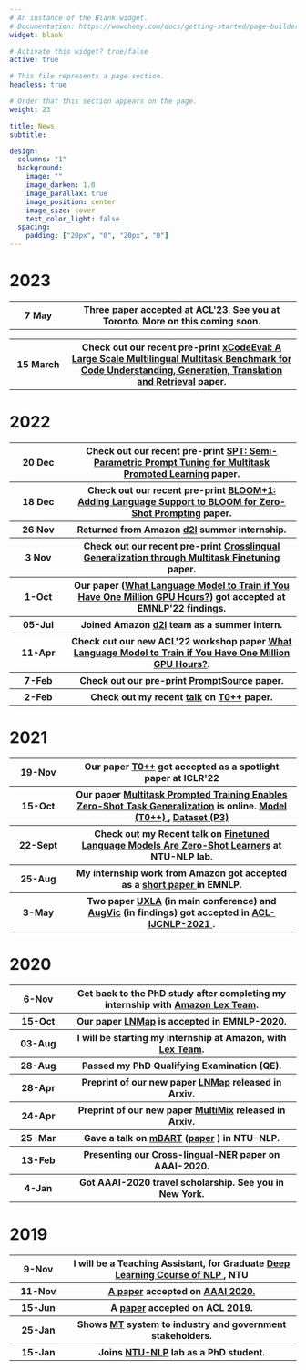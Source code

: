 ```yaml
---
# An instance of the Blank widget.
# Documentation: https://wowchemy.com/docs/getting-started/page-builder/
widget: blank

# Activate this widget? true/false
active: true

# This file represents a page section.
headless: true

# Order that this section appears on the page.
weight: 23

title: News
subtitle:

design:
  columns: "1"
  background:
    image: ""
    image_darken: 1.0
    image_parallax: true
    image_position: center
    image_size: cover
    text_color_light: false
  spacing:
    padding: ["20px", "0", "20px", "0"]
---
```


# 2023

<table class="tg">
  <tr>
    <th class="tg-s268" width="20%">7 May</th>
    <th class="tg-s268">Three paper accepted at <a href="https://2023.aclweb.org/">ACL'23</a>. See you at Toronto. More on this coming soon.</th>
  </tr>
</table>

<table class="tg">
  <tr>
    <th class="tg-s268" width="20%">15 March</th>
    <th class="tg-s268">Check out our recent pre-print <a href="https://arxiv.org/abs/2303.03004">xCodeEval: A Large Scale Multilingual Multitask Benchmark for Code Understanding, Generation, Translation and Retrieval</a> paper.</th>
  </tr>
</table>

# 2022

<table class="tg">
  
  <tr>
    <th class="tg-s268" width="20%">20 Dec</th>
    <th class="tg-s268">Check out our recent pre-print <a href="https://arxiv.org/abs/2212.10929">SPT: Semi-Parametric Prompt Tuning for Multitask Prompted Learning</a> paper.</th>
  </tr>
  <tr>
    <th class="tg-s268" width="20%">18 Dec</th>
    <th class="tg-s268">Check out our recent pre-print <a href="https://arxiv.org/abs/2212.09535">BLOOM+1: Adding Language Support to BLOOM for Zero-Shot Prompting</a> paper.</th>
  </tr>
  <tr>
    <th class="tg-s268" width="20%">26 Nov</th>
    <th class="tg-s268">Returned from Amazon <a href="https://d2l.ai/">d2l</a> summer internship.</th>
  </tr>
  <tr>
    <th class="tg-s268" width="20%">3 Nov</th>
    <th class="tg-s268">Check out our recent pre-print <a href="https://arxiv.org/abs/2211.01786">Crosslingual Generalization through Multitask Finetuning</a> paper.</th>
  </tr>
  <tr>
    <th class="tg-s268" width="20%">1-Oct</th>
    <th class="tg-s268">Our paper (<a href="https://arxiv.org/abs/2210.15424">What Language Model to Train if You Have One Million GPU Hours?</a>) got accepted at EMNLP'22 findings.</th>
  </tr>
  <tr>
    <th class="tg-s268" width="20%">05-Jul</th>
    <th class="tg-s268">Joined Amazon <a href="https://d2l.ai/">d2l</a> team as a summer intern.</th>
  </tr>
  <tr>
    <th class="tg-s268" width="20%">11-Apr</th>
    <th class="tg-s268">Check out our new ACL'22 workshop paper <a href="https://openreview.net/pdf?id=rI7BL3fHIZq">What Language Model to Train if You Have One Million GPU Hours?</a>. </th>
  </tr>
  <tr>
    <th class="tg-s268" width="20%">7-Feb</th>
    <th class="tg-s268">Check out our pre-print <a href="https://arxiv.org/abs/2202.01279">PromptSource</a> paper. </th>
  </tr>
  <tr>
    <th class="tg-s268" width="20%">2-Feb</th>
    <th class="tg-s268">Check out my recent <a href="https://www.dropbox.com/s/i4phu8i9n58v7kd/T0pp.pdf">talk</a> on <a href="https://arxiv.org/abs/2110.08207">T0++</a> paper. </th>
  </tr>
</table>


# 2021

<table class="tg">
  <tr>
    <th class="tg-s268" width="20%">19-Nov</th>
    <th class="tg-s268">Our paper <a href="https://arxiv.org/abs/2110.08207">T0++</a> got accepted as a spotlight paper at ICLR'22 </th>
  </tr>
  <tr>
    <th class="tg-s268" width="20%">15-Oct</th>
    <th class="tg-s268">Our paper <a href="https://arxiv.org/abs/2110.08207">Multitask Prompted Training Enables Zero-Shot Task Generalization</a> is online. <a href="https://huggingface.co/bigscience/T0pp"> Model (T0++) </a>, <a href="https://huggingface.co/datasets/bigscience/P3"> Dataset (P3) </a> </th>
  </tr>
  <tr>
    <th class="tg-s268" width="20%">22-Sept</th>
    <th class="tg-s268">Check out my Recent talk on <a href="https://www.dropbox.com/s/vegvg0srhnkaoes/FLAN.pdf">Finetuned Language Models Are Zero-Shot Learners</a> at NTU-NLP lab. </th>
  </tr>
  <tr>
    <th class="tg-s268" width="20%">25-Aug</th> 
    <th class="tg-s268">My internship work from Amazon got accepted as a <a href="https://arxiv.org/abs/2109.02221"> short paper </a> in EMNLP. </th>
  </tr>
  <tr>
    <th class="tg-s268" width="20%">3-May</th> 
    <th class="tg-s268">Two paper <a href="https://arxiv.org/abs/2004.13240">UXLA</a> (in main conference) and <a href="https://arxiv.org/abs/2106.05141">AugVic</a> (in findings) got accepted in <a href="https://2021.aclweb.org/">ACL-IJCNLP-2021 </a>. </th>
  </tr>
</table>


# 2020

<table class="tg">
 
  <tr>
    <th class="tg-s268" width="20%">6-Nov</th>
    <th class="tg-s268">Get back to the PhD study after completing my internship with <a href="https://aws.amazon.com/lex/">Amazon Lex Team</a>. </th>
  </tr>
  
  <tr>
    <th class="tg-s268" width="20%">15-Oct</th>
    <th class="tg-s268">Our paper <a href="https://arxiv.org/abs/2004.13889">LNMap</a> is accepted in EMNLP-2020. </th>
  </tr>
  <tr>
    <th class="tg-s268" width="20%">03-Aug</th>
    <th class="tg-s268">I will be starting my internship at Amazon, with <a href="https://aws.amazon.com/lex/">Lex Team</a>. </th>
  </tr>
  <tr>
    <th class="tg-s268" width="20%">28-Aug</th>
    <th class="tg-s268">Passed my PhD Qualifying Examination (QE). </th>
  </tr>
  <tr>
    <th class="tg-s268" width="20%">28-Apr</th>
    <th class="tg-s268">Preprint of our new paper <a href="https://arxiv.org/abs/2004.13889">LNMap</a> released in Arxiv. </th>
  </tr>
    <tr>
    <th class="tg-s268" width="20%">24-Apr</th>
    <th class="tg-s268">Preprint of our new paper <a href="https://arxiv.org/abs/2004.13240">MultiMix</a> released in Arxiv. </th>
  </tr>
  </tr>
    <tr>
    <th class="tg-s268" width="20%">25-Mar</th>
    <th class="tg-s268">Gave a talk on  <a href="https://www.dropbox.com/s/ggnfgzoeo90ck1k/mBART.pdf">mBART</a>  (<a href="https://arxiv.org/abs/2001.08210">paper</a> ) in NTU-NLP. </th>
  </tr>
  <tr>
    <th class="tg-s268" width="20%">13-Feb</th>
    <th class="tg-s268">Presenting <a href="https://arxiv.org/abs/1911.09812">our Cross-lingual-NER</a> paper on AAAI-2020. </th>
  </tr>
  <tr>
    <th class="tg-s268">4-Jan</th>
    <th class="tg-s268">Got AAAI-2020 travel scholarship. See you in New York. </th>
  </tr>
</table>


# 2019

  <table class="tg">
  <tr>
    <th class="tg-s268" width="20%">9-Nov</th>
    <th class="tg-s268">I will be a Teaching Assistant, for Graduate <a href="https://ntunlpsg.github.io/ce7455_deep-nlp-20/"> Deep Learning Course of NLP </a>, NTU</th>
  </tr>
  <tr>
    <th class="tg-s268">11-Nov</th>
    <th class="tg-s268"><a href="https://arxiv.org/abs/1911.09812">A  paper</a> accepted on <a href="https://aaai.org/Conferences/AAAI-20/">AAAI 2020.</a> </th>
  </tr>
  <tr>
    <th class="tg-s268">15-Jun</th>
    <th class="tg-s268">A  <a href="https://arxiv.org/abs/1905.05682">paper</a> accepted on ACL 2019. </th>
  </tr>
  <tr>
    <th class="tg-s268">25-Jan</th>
    <th class="tg-s268">Shows <a href="https://ntunlpsg.github.io/project/malay-english-neural-machine-translator/">MT</a> system to industry and government stakeholders.</th>
  </tr>
  <tr>
    <th class="tg-s268">15-Jan</th>
    <th class="tg-s268">Joins <a href="https://ntunlpsg.github.io/">NTU-NLP</a> lab as a PhD student.</th>
  </tr>
</table>
